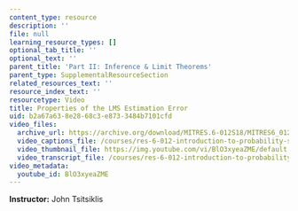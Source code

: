 ```yaml
---
content_type: resource
description: ''
file: null
learning_resource_types: []
optional_tab_title: ''
optional_text: ''
parent_title: 'Part II: Inference & Limit Theorems'
parent_type: SupplementalResourceSection
related_resources_text: ''
resource_index_text: ''
resourcetype: Video
title: Properties of the LMS Estimation Error
uid: b2a67a63-8e28-68c3-e873-3484b7101cfd
video_files:
  archive_url: https://archive.org/download/MITRES.6-012S18/MITRES6_012S18_L16-08_300k.mp4
  video_captions_file: /courses/res-6-012-introduction-to-probability-spring-2018/bbf1dd17744854518ba2cbc565304a73_BlO3xyeaZME.vtt
  video_thumbnail_file: https://img.youtube.com/vi/BlO3xyeaZME/default.jpg
  video_transcript_file: /courses/res-6-012-introduction-to-probability-spring-2018/5352c32375ea11dd2b3df0dcfda4c1b8_BlO3xyeaZME.pdf
video_metadata:
  youtube_id: BlO3xyeaZME
---
```


**Instructor:** John Tsitsiklis